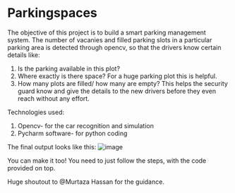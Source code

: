 # Parkingspaces

The objective of this project is to build a smart parking management system. 
The number of vacanies and filled parking slots in a particular parking area is detected through opencv, so that the drivers know certain details like:
1) Is the parking available in this plot?
2) Where exactly is there space? For a huge parking plot this is helpful.
3) How many plots are filled/ how many are empty? This helps the security guard know and give the details to the new drivers before they even reach without any effort.

Technologies used:

1) Opencv- for the car recognition and simulation
2) Pycharm software- for python coding

The final output looks like this:
![image](https://user-images.githubusercontent.com/95308896/186500109-605e3ebd-3633-4396-91b3-ed98f21a8a5a.png)

You can make it too! You need to just follow the steps, with the code provided on top.

Huge shoutout to @Murtaza Hassan for the guidance.
